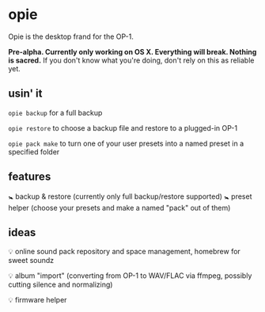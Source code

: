 # opie
Opie is the desktop frand for the OP-1. 

**Pre-alpha. Currently only working on OS X. Everything will break. Nothing is sacred.** If you don't know what you're doing, don't rely on this as reliable yet.

## usin' it
`opie backup` for a full backup

`opie restore` to choose a backup file and restore to a plugged-in OP-1

`opie pack make` to turn one of your user presets into a named preset in a specified folder

## features
🚼 backup & restore (currently only full backup/restore supported)
🚼 preset helper (choose your presets and make a named "pack" out of them)
## ideas
💡 online sound pack repository and space management, homebrew for sweet soundz

💡 album "import" (converting from OP-1 to WAV/FLAC via ffmpeg, possibly cutting silence and normalizing)

💡 firmware helper
